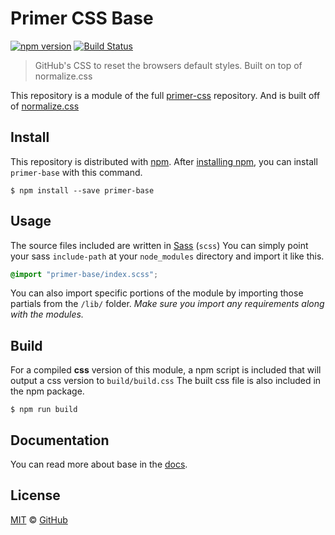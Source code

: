 # Primer CSS Base

[![npm version](http://img.shields.io/npm/v/primer-base.svg)](https://www.npmjs.org/package/primer-base)
[![Build Status](https://travis-ci.org/primer/primer-css.svg?branch=master)](https://travis-ci.org/primer/primer-css)

> GitHub's CSS to reset the browsers default styles. Built on top of normalize.css

This repository is a module of the full [primer-css][primer-css] repository. And is built off of [normalize.css](https://github.com/necolas/normalize.css/)

## Install

This repository is distributed with [npm][npm]. After [installing npm][install-npm], you can install `primer-base` with this command.

```
$ npm install --save primer-base
```

## Usage

The source files included are written in [Sass][sass] (`scss`) You can simply point your sass `include-path` at your `node_modules` directory and import it like this.

```scss
@import "primer-base/index.scss";
```

You can also import specific portions of the module by importing those partials from the `/lib/` folder. _Make sure you import any requirements along with the modules._

## Build

For a compiled **css** version of this module, a npm script is included that will output a css version to `build/build.css` The built css file is also included in the npm package.

```
$ npm run build
```

## Documentation

You can read more about base in the [docs][docs].

## License

[MIT](./LICENSE) &copy; [GitHub](https://github.com/)

[primer-css]: https://github.com/primer/primer
[docs]: http://primercss.io/
[npm]: https://www.npmjs.com/
[install-npm]: https://docs.npmjs.com/getting-started/installing-node
[sass]: http://sass-lang.com/
